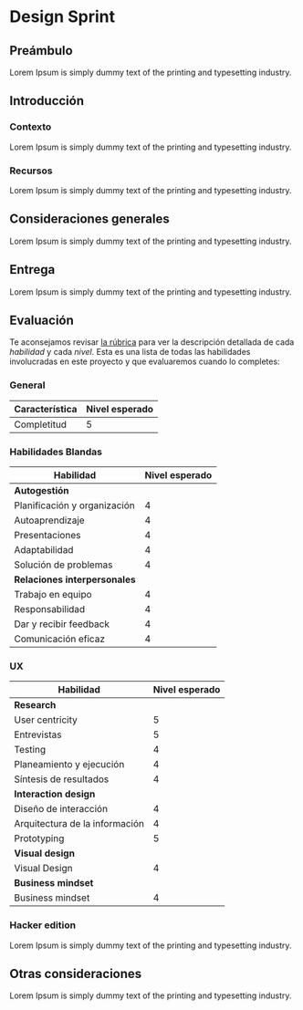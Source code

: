 # Design Sprint

## Preámbulo

Lorem Ipsum is simply dummy text of the printing and typesetting industry.

## Introducción

### Contexto

Lorem Ipsum is simply dummy text of the printing and typesetting industry.

### Recursos

Lorem Ipsum is simply dummy text of the printing and typesetting industry.

## Consideraciones generales

Lorem Ipsum is simply dummy text of the printing and typesetting industry.

## Entrega

Lorem Ipsum is simply dummy text of the printing and typesetting industry.

## Evaluación

Te aconsejamos revisar [la rúbrica](https://docs.google.com/spreadsheets/u/1/d/e/2PACX-1vRktPN4ilZtkRN5tUb3DVhgeihwlzk63_-JI3moA-bXpKDbHDioAK2H3qbrwWNb0Ql4wX22Tgv7-PDv/pubhtml)
para ver la descripción detallada de cada _habilidad_ y cada _nivel_. Esta es
una lista de todas las habilidades involucradas en este proyecto y que
evaluaremos cuando lo  completes:

### General

| Característica | Nivel esperado |
|----------------|----------------|
| Completitud    | 5              |

### Habilidades Blandas

| Habilidad                    | Nivel esperado |
|------------------------------|----------------|
| **Autogestión**                               |
| Planificación y organización | 4              |
| Autoaprendizaje              | 4              |
| Presentaciones               | 4              |
| Adaptabilidad                | 4              |
| Solución de problemas        | 4              |
| **Relaciones interpersonales**                |
| Trabajo en equipo            | 4              |
| Responsabilidad              | 4              |
| Dar y recibir feedback       | 4              |
| Comunicación eficaz          | 4              |

### UX

| Habilidad                      | Nivel esperado |
|--------------------------------|----------------|
| **Research**                                    |
| User centricity                | 5              |
| Entrevistas                    | 5              |
| Testing                        | 4              |
| Planeamiento y ejecución       | 4              |
| Síntesis de resultados         | 4              |
| **Interaction design**                          |
| Diseño de interacción          | 4              |
| Arquitectura de la información | 4              |
| Prototyping                    | 5              |
| **Visual design**                               |
| Visual Design                  | 4              |
| **Business mindset**                            |
| Business mindset               | 4              |

### Hacker edition

Lorem Ipsum is simply dummy text of the printing and typesetting industry.

## Otras consideraciones

Lorem Ipsum is simply dummy text of the printing and typesetting industry.
